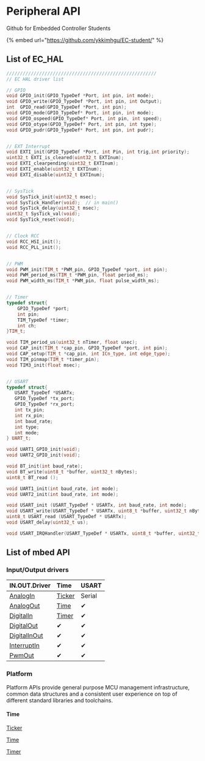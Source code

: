 # Peripheral API

Github for Embedded Controller Students

{% embed url="https://github.com/ykkimhgu/EC-student/" %}



## List of EC\_HAL 

```cpp
///////////////////////////////////////////////////////
// EC HAL driver list

// GPIO
void GPIO_init(GPIO_TypeDef *Port, int pin, int mode);
void GPIO_write(GPIO_TypeDef *Port, int pin, int Output);
int  GPIO_read(GPIO_TypeDef *Port, int pin);
void GPIO_mode(GPIO_TypeDef* Port, int pin, int mode);
void GPIO_ospeed(GPIO_TypeDef* Port, int pin, int speed);
void GPIO_otype(GPIO_TypeDef* Port, int pin, int type);
void GPIO_pudr(GPIO_TypeDef* Port, int pin, int pudr);


// EXT Interrupt
void EXTI_init(GPIO_TypeDef *Port, int Pin, int trig,int priority);
uint32_t EXTI_is_cleared(uint32_t EXTInum);
void EXTI_clearpending(uint32_t EXTInum);
void EXTI_enable(uint32_t EXTInum);
void EXTI_disable(uint32_t EXTInum);


// SysTick
void SysTick_init(uint32_t msec);
void SysTick_Handler(void);  // in main()
void SysTick_delay(uint32_t msec);
uint32_t SysTick_val(void);
void SysTick_reset(void);


// Clock RCC
void RCC_HSI_init();
void RCC_PLL_init();


// PWM
void PWM_init(TIM_t *PWM_pin, GPIO_TypeDef *port, int pin);
void PWM_period_ms(TIM_t *PWM_pin, float period_ms);
void PWM_width_ms(TIM_t *PWM_pin, float pulse_width_ms);


// Timer
typedef struct{
	GPIO_TypeDef *port;		
	int pin;						
	TIM_TypeDef *timer;	
	int ch;							
}TIM_t;

void TIM_period_us(uint32_t nTimer, float usec);
void CAP_init(TIM_t *cap_pin, GPIO_TypeDef *port, int pin);
void CAP_setup(TIM_t *cap_pin, int ICn_type, int edge_type);
void TIM_pinmap(TIM_t *timer_pin);
void TIM3_init(float msec);


// USART
typedef struct{
   USART_TypeDef *USARTx;
   GPIO_TypeDef *tx_port;
   GPIO_TypeDef *rx_port;   
   int tx_pin;               
   int rx_pin;
   int baud_rate;   
   int type;
   int mode;
} UART_t;

void UART1_GPIO_init(void);
void UART2_GPIO_init(void);

void BT_init(int baud_rate);
void BT_write(uint8_t *buffer, uint32_t nBytes);
uint8_t BT_read ();

void UART1_init(int baud_rate, int mode);
void UART2_init(int baud_rate, int mode);

void USART_init (USART_TypeDef * USARTx, int baud_rate, int mode);
void USART_write(USART_TypeDef * USARTx, uint8_t *buffer, uint32_t nBytes);
uint8_t USART_read (USART_TypeDef * USARTx);
void USART_delay(uint32_t us);

void USART_IRQHandler(USART_TypeDef * USARTx, uint8_t *buffer, uint32_t * pRx_counter);
```

## List of mbed API

### Input/Output drivers

| IN.OUT.Driver | Time | USART |
| :--- | :--- | :--- |
| [AnalogIn](https://os.mbed.com/docs/mbed-os/v6.13/apis/i-o-apis.html) | [Ticker](https://os.mbed.com/docs/mbed-os/v6.13/apis/ticker.html) | Serial |
| [AnalogOut](https://os.mbed.com/docs/mbed-os/v6.13/apis/analogout.html) |  [Time](https://os.mbed.com/docs/mbed-os/v6.13/apis/time.html) | ✔ |
| [DigitalIn](https://os.mbed.com/docs/mbed-os/v6.13/apis/digitalin.html) |  [Timer](https://os.mbed.com/docs/mbed-os/v6.13/apis/timer.html) | ✔ |
| [DigitalOut](https://os.mbed.com/docs/mbed-os/v6.13/apis/digitalout.html) | ✔ | ✔ |
| [DigitalInOut](https://os.mbed.com/docs/mbed-os/v6.13/apis/digitalinout.html) | ✔ | ✔ |
| [InterruptIn](https://os.mbed.com/docs/mbed-os/v6.13/apis/interruptin.html) | ✔ | ✔ |
| [PwmOut](https://os.mbed.com/docs/mbed-os/v6.13/apis/pwmout.html) | ✔ | ✔ |

### Platform

Platform APIs provide general purpose MCU management infrastructure, common data structures and a consistent user experience on top of different standard libraries and toolchains.

#### Time

 [Ticker](https://os.mbed.com/docs/mbed-os/v6.13/apis/ticker.html)

 [Time](https://os.mbed.com/docs/mbed-os/v6.13/apis/time.html)

 [Timer](https://os.mbed.com/docs/mbed-os/v6.13/apis/timer.html)





